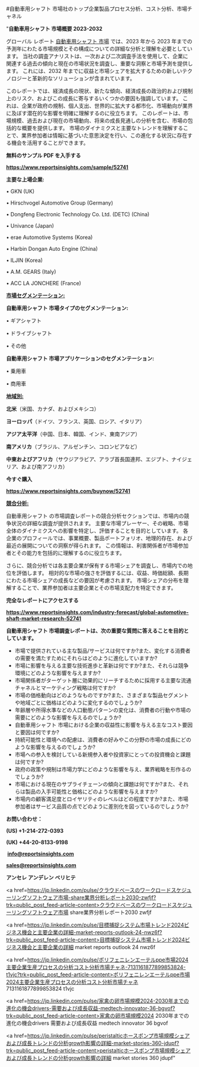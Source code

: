 #自動車用シャフト 市場社のトップ企業製品プロセス分析、コスト分析、市場チャネル

"<strong>自動車用シャフト 市場概要 2023-2032</strong>

グローバル レポート <a href=https://www.reportsinsights.com/sample/52741>自動車用シャフト 市場</a> では、2023 年から 2023 年までの予測年にわたる市場規模とその構成についての詳細な分析と理解を必要としています。 当社の調査アナリストは、一次および二次調査手法を使用して、企業に関連する過去の傾向と現在の市場状況を調査し、重要な洞察と市場予測を提供します。 これには、2032 年までに収益と市場シェアを拡大​​するための新しいテクノロジーと革新的なソリューションが含まれています。

このレポートでは、経済成長の現状、新たな傾向、経済成長の政治的および規制上のリスク、およびこの成長に寄与するいくつかの要因も強調しています。 これは、企業が政府の規制、個人支出、世界的に拡大する都市化、市場動向が業界に及ぼす潜在的な影響を明確に理解するのに役立ちます。 このレポートは、市場規模、過去および現在の市場動向、将来の成長見通しの分析を含む、市場の包括的な概要を提供します。 市場のダイナミクスと主要なトレンドを理解することで、業界参加者は情報に基づいた意思決定を行い、この進化する状況に存在する機会を活用することができます。

<strong><b>無料のサンプル PDF を入手する</b></strong>

<a href=https://www.reportsinsights.com/sample/52741><strong><u>https://www.reportsinsights.com/sample/52741</u></strong></a>

<strong>主要な上場企業:</strong>

• GKN (UK)

• Hirschvogel Automotive Group (Germany)

• Dongfeng Electronic Technology Co.  Ltd. (DETC) (China)

• Univance (Japan)

• erae Automotive Systems (Korea)

• Harbin Dongan Auto Engine (China)

• ILJIN (Korea)

• A.M. GEARS (Italy)

• ACC LA JONCHERE (France)

<strong><u>市場セグメンテーション</u></strong><strong><u>:</u></strong>

<strong>自動車用シャフト 市場タイプのセグメンテーション:</strong>

• ギアシャフト

• ドライブシャフト

• その他

<strong>自動車用シャフト 市場アプリケーションのセグメンテーション:</strong>

• 乗用車

• 商用車

<strong><u>地域別</u></strong><strong><u>:</u></strong>

<strong>北米</strong>（米国、カナダ、およびメキシコ）

<strong>ヨーロッパ</strong>（ドイツ、フランス、英国、ロシア、イタリア）

<strong>アジア太平洋</strong>（中国、日本、韓国、インド、東南アジア）

<strong>南アメリカ</strong>（ブラジル、アルゼンチン、コロンビアなど）

<strong>中東およびアフリカ</strong>（サウジアラビア、アラブ首長国連邦、エジプト、ナイジェリア、および南アフリカ）

<strong>今すぐ購入</strong>

<a href=https://www.reportsinsights.com/buynow/52741><strong><u>https://www.reportsinsights.com/buynow/52741</u></strong></a>

<strong><u>競合分析:</u></strong>

自動車用シャフト の市場調査レポートの競合分析セクションでは、市場内の競争状況の詳細な調査が提供されます。 主要な市場プレーヤー、その戦略、市場全体のダイナミクスへの影響を特定し、評価することを目的としています。 各企業のプロフィールでは、事業概要、製品ポートフォリオ、地理的存在、および最近の展開についての洞察が得られます。 この情報は、利害関係者が市場参加者とその能力を包括的に理解するのに役立ちます。

さらに、競合分析では各主要企業が保有する市場シェアを調査し、市場内での地位を評価します。 相対的な市場の強さを評価するには、収益、時価総額、長期にわたる市場シェアの成長などの要因が考慮されます。 市場シェアの分布を理解することで、業界参加者は主要企業とその市場支配力を特定できます。

<strong>完全なレポートにアクセスする</strong>

<a href=https://www.reportsinsights.com/industry-forecast/global-automotive-shaft-market-research-52741><strong><u><b>https://www.reportsinsights.com/industry-forecast/global-automotive-shaft-market-research-52741</b></u></strong></a>

<strong><b>自動車用シャフト 市場調査レポートは、次の重要な質問に答えることを目的としています。</b></strong>
<ul>
  <li>市場で提供されている主な製品/サービスは何ですか?また、変化する消費者の需要を満たすためにそれらはどのように進化していますか?</li>
  <li>市場に影響を与える主要な技術進歩と革新は何ですか?また、それらは競争環境にどのような影響を与えますか?</li>
  <li>市場関係者がターゲット層に効果的にリーチするために採用する主要な流通チャネルとマーケティング戦略は何ですか?</li>
  <li>市場の価格動向はどのようなものですか?また、さまざまな製品セグメントや地域ごとに価格はどのように変化するのでしょうか?</li>
  <li>年齢層や所得水準などの人口動態パターンの変化は、消費者の行動や市場の需要にどのような影響を与えるのでしょうか?</li>
  <li>自動車用シャフト 市場における企業の収益性に影響を与える主なコスト要因と要因は何ですか?</li>
  <li>持続可能性と環境への配慮は、消費者の好みやこの分野の市場の成長にどのような影響を与えるのでしょうか?</li>
  <li>市場への参入を検討している新規参入者や投資家にとっての投資機会と課題は何ですか?</li>
  <li>政府の政策や規制は市場力学にどのような影響を与え、業界戦略を形作るのでしょうか?</li>
  <li>市場における現在のサプライチェーンの傾向と課題は何ですか?また、それらは製品の入手可能性と価格にどのような影響を与えますか?</li>
  <li>市場内の顧客満足度とロイヤリティのレベルはどの程度ですか?また、市場参加者はサービス品質の点でどのように差別化を図っているのでしょうか?</li>
</ul>
<strong>お問い合わせ：</strong>

<strong>(US) +1-214-272-0393</strong>

<strong>(UK) +44-20-8133-9198</strong>

<strong> </strong><a href=info@reportsinsights.com><strong><u>info@reportsinsights.com</u></strong></a>

<a href=sales@reportsinsights.com><strong><u>sales@reportsinsights.com</u></strong></a>

<strong>アンセレ アンデレン ベリヒテ</strong>

<a href=https://jp.linkedin.com/pulse/クラウドベースのワークロードスケジューリングソフトウェア市場-share業界分析レポート2030-zwfjf?trk=public_post_feed-article-content>クラウドベースのワークロードスケジューリングソフトウェア市場 share業界分析レポート2030 zwfjf</a>

<a href=https://jp.linkedin.com/pulse/目標捕捉システム市場トレンド2024ビジネス機会と主要企業の詳細-market-reports-outlook-24-nwz6f?trk=public_post_feed-article-content>目標捕捉システム市場トレンド2024ビジネス機会と主要企業の詳細 market reports outlook 24 nwz6f</a>

<a href=https://jp.linkedin.com/pulse/ポリフェニレンエーテルppe市場2024主要企業生産プロセスの分析コスト分析市場チャネ-7131161877899853824-t1vjc?trk=public_post_feed-article-content>ポリフェニレンエーテルppe市場2024主要企業生産プロセスの分析コスト分析市場チャネ 7131161877899853824 t1vjc</a>

<a href=https://jp.linkedin.com/pulse/家禽の卵市場規模2024-2030年までの進化の機会drivers-需要および成長収益-medtech-innovator-36-bgvof?trk=public_post_feed-article-content>家禽の卵市場規模2024 2030年までの進化の機会drivers 需要および成長収益 medtech innovator 36 bgvof</a>

<a href=https://jp.linkedin.com/pulse/peristalticホースポンプ市場規模シェアおよび成長トレンドの分析growth影響の詳細-market-stories-360-jdupf?trk=public_post_feed-article-content>peristalticホースポンプ市場規模シェアおよび成長トレンドの分析growth影響の詳細 market stories 360 jdupf</a>"
